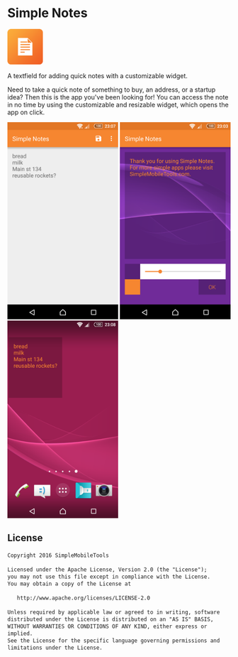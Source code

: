# Simple Notes
<img alt="Logo" src="app/src/main/res/mipmap-xxxhdpi/launcher.png" width="80">

A textfield for adding quick notes with a customizable widget.

Need to take a quick note of something to buy, an address, or a startup idea? Then this is the app you've been looking for!
You can access the note in no time by using the customizable and resizable widget, which opens the app on click.

<img alt="App image" src="screenshots/app.png" width="250">
<img alt="App image" src="screenshots/widget_config.png" width="250">
<img alt="App image" src="screenshots/widget.png" width="250">

License
-------
    Copyright 2016 SimpleMobileTools
    
    Licensed under the Apache License, Version 2.0 (the "License");
    you may not use this file except in compliance with the License.
    You may obtain a copy of the License at
    
       http://www.apache.org/licenses/LICENSE-2.0
    
    Unless required by applicable law or agreed to in writing, software
    distributed under the License is distributed on an "AS IS" BASIS,
    WITHOUT WARRANTIES OR CONDITIONS OF ANY KIND, either express or implied.
    See the License for the specific language governing permissions and
    limitations under the License.
